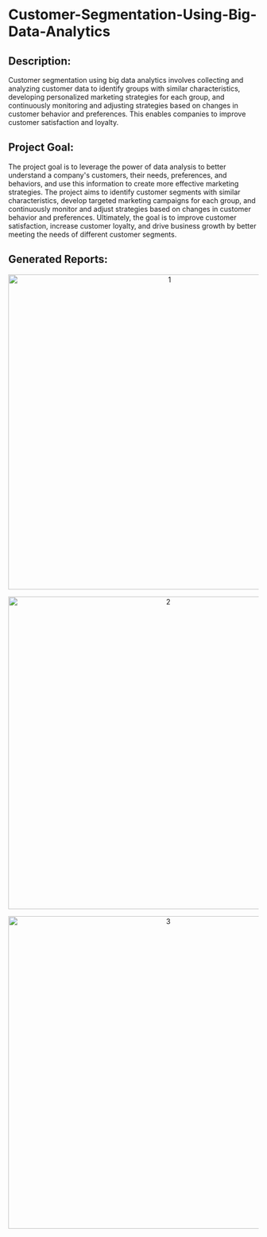 # Customer-Segmentation-Using-Big-Data-Analytics

## Description:

Customer segmentation using big data analytics involves collecting and analyzing customer data to identify groups with similar characteristics, developing personalized marketing strategies for each group, and continuously monitoring and adjusting strategies based on changes in customer behavior and preferences. This enables companies to improve customer satisfaction and loyalty.

## Project Goal:

The project goal is to leverage the power of data analysis to better understand a company's customers, their needs, preferences, and behaviors, and use this information to create more effective marketing strategies. The project aims to identify customer segments with similar characteristics, develop targeted marketing campaigns for each group, and continuously monitor and adjust strategies based on changes in customer behavior and preferences. Ultimately, the goal is to improve customer satisfaction, increase customer loyalty, and drive business growth by better meeting the needs of different customer segments.

## Generated Reports:

<p align="center">
<img width="633" alt="1" src="https://user-images.githubusercontent.com/114117187/221392240-7db12fcc-5ac7-4982-baf9-7506871401ec.png">
</p> 

<p align="center">
<img width="628" alt="2" src="https://user-images.githubusercontent.com/114117187/221392245-b4c00316-ed28-4e8d-9121-c978de684a31.png">
 </p>  

<p align="center">
<img width="628" alt="3" src="https://user-images.githubusercontent.com/114117187/221392248-e5a3cda6-1381-4655-a9fe-863f9ace097a.png">
 </p> 
  

